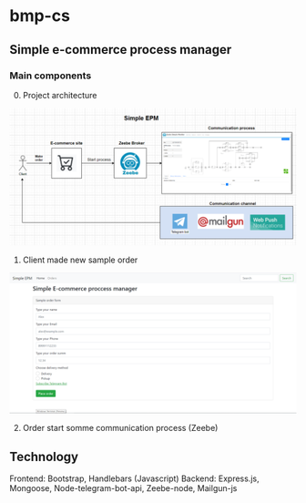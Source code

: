# bmp-cs

## Simple e-commerce process manager

### Main components

0. Project architecture

![Project architecture](https://github.com/AlexSKuznetsov/bmp-cs/blob/master/chrome_4DZsxRQmki.png)


1. Client made new sample order

![Main page](https://github.com/AlexSKuznetsov/bmp-cs/blob/master/chrome_QGPr0BfAHH.png)

2. Order start somme communication process (Zeebe)



## Technology

Frontend: Bootstrap, Handlebars (Javascript)
Backend: Express.js, Mongoose, Node-telegram-bot-api, Zeebe-node, Mailgun-js


